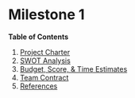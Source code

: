 # Milestone 1

**Table of Contents**
1. [Project Charter]()
2. [SWOT Analysis]()
3. [Budget, Score, & Time Estimates]()
4. [Team Contract]()
5. [References]()